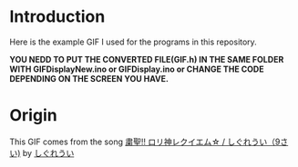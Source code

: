 # Introduction
Here is the example GIF I used for the programs in this repository.  

**YOU NEDD TO PUT THE CONVERTED FILE(GIF.h) IN THE SAME FOLDER WITH GIFDisplayNew.ino or GIFDisplay.ino or CHANGE THE CODE DEPENDING ON THE SCREEN YOU HAVE.**  

# Origin 
This GIF comes from the song [粛聖!! ロリ神レクイエム☆ / しぐれうい（9さい)](https://www.youtube.com/watch?v=Ci_zad39Uhw&list=RDtil1yw6eJio&start_radio=1) by [しぐれうい](https://twitter.com/ui_shig?ref_src=twsrc%5Egoogle%7Ctwcamp%5Eserp%7Ctwgr%5Eauthor)  
